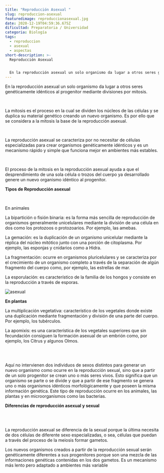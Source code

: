 ```yaml
---
title: "Reproducción Asexual "
slug: reproduccion-asexual
featuredimage: reproduccionasexual.jpg
date: 2020-12-19T04:59:36.675Z
dificultad: Preparatoria / Universidad
categoria: Biología
tags:
  - reproduccion
  - asexual
  - aspectas
short-description: >-
  Reproducción Asexual 


  En la reproducción asexual un solo organismo da lugar a otros seres genéticamente idénticos al progenitor mediante divisiones por mitosis.
---
```

En la reproducción asexual un solo organismo da lugar a otros seres genéticamente idénticos al progenitor mediante divisiones por mitosis.

</br>

La mitosis es el proceso en la cual se dividen los núcleos de las células y se duplica su material genético creando un nuevo organismo. Es por ello que se considera a la mitosis la base de la reproducción asexual.

</br>

La reproducción asexual se caracteriza por no necesitar de células especializadas para crear organismos genéticamente idénticos y es un mecanismo rápido y simple que funciona mejor en ambientes más estables.

</br>

El proceso de la mitosis en la reproducción asexual ayuda a que el desprendimiento de una sola célula o trozos del cuerpo ya desarrollado genere un nuevo organismo idéntico al progenitor.



**Tipos de Reproducción asexual** 

</br>

En animales 

La bipartición o fisión binaria: es la forma más sencilla de reproducción de organismos generalmente unicelulares mediante la división de una célula en dos como los protozoos o protozoarios. Por ejemplo, las amebas.

La gemación: es la duplicación de un organismo unicelular mediante la réplica del núcleo mitótico junto con una porción de citoplasma. Por ejemplo, las esponjas y cnidarios como a Hidra.

La fragmentación: ocurre en organismos pluricelulares y se caracteriza por el crecimiento de un organismo completo a través de la separación de algún fragmento del cuerpo como, por ejemplo, las estrellas de mar.

La esporulación: es característico de la familia de los hongos y consiste en la reproducción a través de esporas.

![asexual](/assets/asexual.jpg "asexual")

**En plantas** 

La multiplicación vegetativa: característico de los vegetales donde existe una duplicación mediante fragmentación y división de una parte del cuerpo. Por ejemplo, los tubérculos.

La apomixis: es una característica de los vegetales superiores que sin fecundación consiguen la formación asexual de un embrión como, por ejemplo, los Citrus y algunos Olmos.

</br></br>

Aquí no intervienen dos individuos de sexos distintos para generar un nuevo organismo como ocurre en la reproducción sexual, sino que a partir de un solo progenitor se crean uno o más seres vivos. Esto significa que un organismo se parte o se divide y que a partir de ese fragmento se genera uno o más organismos idénticos morfológicamente y que poseen la misma información genética. Este tipo de reproducción ocurre en los animales, las plantas y en microorganismos como las bacterias.



**Diferencias de reproducción asexual y sexual** 

</br></br>

La reproducción asexual se diferencia de la sexual porque la última necesita de dos células de diferente sexo especializadas, o sea, células que puedan a través del proceso de la meiosis formar gametos.



Los nuevos organismos creados a partir de la reproducción sexual serán genéticamente diferentes a sus progenitores porque son una mezcla de las informaciones genéticas contenidas en los dos gametos. Es un mecanismo más lento pero adaptado a ambientes más variable